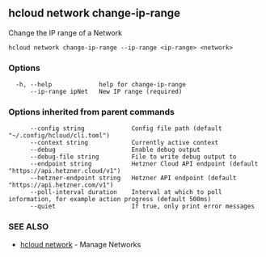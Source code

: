 ## hcloud network change-ip-range

Change the IP range of a Network

```
hcloud network change-ip-range --ip-range <ip-range> <network>
```

### Options

```
  -h, --help             help for change-ip-range
      --ip-range ipNet   New IP range (required)
```

### Options inherited from parent commands

```
      --config string             Config file path (default "~/.config/hcloud/cli.toml")
      --context string            Currently active context
      --debug                     Enable debug output
      --debug-file string         File to write debug output to
      --endpoint string           Hetzner Cloud API endpoint (default "https://api.hetzner.cloud/v1")
      --hetzner-endpoint string   Hetzner API endpoint (default "https://api.hetzner.com/v1")
      --poll-interval duration    Interval at which to poll information, for example action progress (default 500ms)
      --quiet                     If true, only print error messages
```

### SEE ALSO

* [hcloud network](hcloud_network.md)	 - Manage Networks
